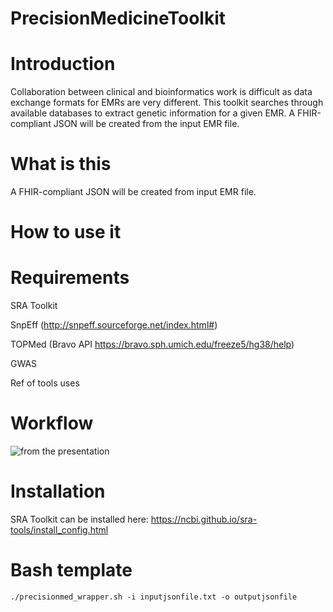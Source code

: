 # PrecisionMedicineToolkit

# Introduction
Collaboration between clinical and bioinformatics work is difficult as data exchange formats for EMRs are very different. This toolkit searches through available databases to extract genetic information for a given EMR. A FHIR-compliant JSON will be created from the input EMR file.

# What is this
A FHIR-compliant JSON will be created from input EMR file. 

# How to use it 

# Requirements
SRA Toolkit

SnpEff (http://snpeff.sourceforge.net/index.html#)

TOPMed (Bravo API https://bravo.sph.umich.edu/freeze5/hg38/help)

GWAS

Ref of tools uses

# Workflow
![from the presentation](https://i.imgur.com/CcdnGVI.png)

# Installation
SRA Toolkit can be installed here: https://ncbi.github.io/sra-tools/install_config.html


# Bash template  
`./precisionmed_wrapper.sh -i inputjsonfile.txt -o outputjsonfile`